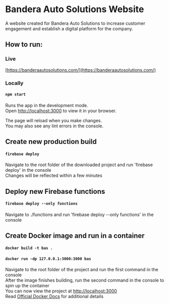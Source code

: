 # Bandera Auto Solutions Website

A website created for Bandera Auto Solutions to increase customer engagement and establish a digital platform for the company.

## How to run:

### Live
[https://banderaautosolutions.com/](https://banderaautosolutions.com/)

### Locally
#### `npm start`

Runs the app in the development mode.\
Open [http://localhost:3000](http://localhost:3000) to view it in your browser.

The page will reload when you make changes.\
You may also see any lint errors in the console.

## Create new production build

#### `firebase deploy`
Navigate to the root folder of the downloaded project and run 'firebase deploy' in the console\
Changes will be reflected within a few minutes

## Deploy new Firebase functions

#### `firebase deploy --only functions`
Navigate to ./functions and run 'firebase deploy --only functions' in the console

## Create Docker image and run in a container

#### `docker build -t bas .`
#### `docker run -dp 127.0.0.1:3000:3000 bas`
Navigate to the root folder of the project and run the first command in the console\
After the image finishes building, run the second command in the console to spin up the container\
You can now view the project at [http://localhost:3000](http://localhost:3000)\
Read [Official Docker Docs](https://docs.docker.com/get-started/02_our_app/) for additional details
